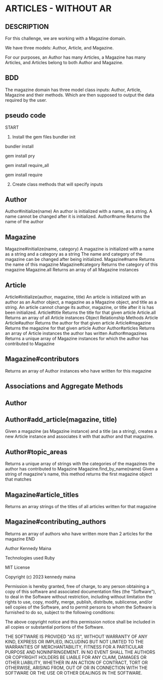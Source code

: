 # ARTICLES - WITHOUT AR
## DESCRIPTION

For this challenge, we are working with a Magazine domain.

We have three models: Author, Article, and Magazine.

For our purposes, an Author has many Articles, a Magazine has many Articles, and Articles belong to both Author and Magazine.

## BDD
The magazine domain has three model class inputs: Author, Article, Magazine and their methods. Which are then supposed to output the data required by the user.

## pseudo code
START
1. Install the gem files
bundler init

bundler install

gem install pry

gem install require_all

gem install require

2. Create class methods that will specify inputs
## Author
Author#initialize(name)
An author is initialized with a name, as a string.
A name cannot be changed after it is initialized.
Author#name
Returns the name of the author

## Magazine
Magazine#initialize(name, category)
A magazine is initialized with a name as a string and a category as a string
The name and category of the magazine can be changed after being initialized.
Magazine#name
Returns the name of this magazine
Magazine#category
Returns the category of this magazine
Magazine.all
Returns an array of all Magazine instances

## Article
Article#initialize(author, magazine, title)
An article is initialized with an author as an Author object, a magazine as a Magazine object, and title as a string.
An article cannot change its author, magazine, or title after it is has been initialized.
Article#title
Returns the title for that given article
Article.all
Returns an array of all Article instances
Object Relationship Methods
Article
Article#author
Returns the author for that given article
Article#magazine
Returns the magazine for that given article
Author
Author#articles
Returns an array of Article instances the author has written
Author#magazines
Returns a unique array of Magazine instances for which the author has contributed to
Magazine
## Magazine#contributors
Returns an array of Author instances who have written for this magazine
## Associations and Aggregate Methods

## Author

## Author#add_article(magazine, title)
Given a magazine (as Magazine instance) and a title (as a string), creates a new Article instance and associates it with that author and that magazine.
## Author#topic_areas
Returns a unique array of strings with the categories of the magazines the author has contributed to
Magazine
Magazine.find_by_name(name)
Given a string of magazine's name, this method returns the first magazine object that matches

## Magazine#article_titles
Returns an array strings of the titles of all articles written for that magazine
## Magazine#contributing_authors
Returns an array of authors who have written more than 2 articles for the magazine
END


Author
Kennedy Maina

Technologies used
Ruby



MIT License

Copyright (c) 2023 kennedy maina

Permission is hereby granted, free of charge, to any person obtaining a copy
of this software and associated documentation files (the "Software"), to deal
in the Software without restriction, including without limitation the rights
to use, copy, modify, merge, publish, distribute, sublicense, and/or sell
copies of the Software, and to permit persons to whom the Software is
furnished to do so, subject to the following conditions:

The above copyright notice and this permission notice shall be included in all
copies or substantial portions of the Software.

THE SOFTWARE IS PROVIDED "AS IS", WITHOUT WARRANTY OF ANY KIND, EXPRESS OR
IMPLIED, INCLUDING BUT NOT LIMITED TO THE WARRANTIES OF MERCHANTABILITY,
FITNESS FOR A PARTICULAR PURPOSE AND NONINFRINGEMENT. IN NO EVENT SHALL THE
AUTHORS OR COPYRIGHT HOLDERS BE LIABLE FOR ANY CLAIM, DAMAGES OR OTHER
LIABILITY, WHETHER IN AN ACTION OF CONTRACT, TORT OR OTHERWISE, ARISING FROM,
OUT OF OR IN CONNECTION WITH THE SOFTWARE OR THE USE OR OTHER DEALINGS IN THE
SOFTWARE.
